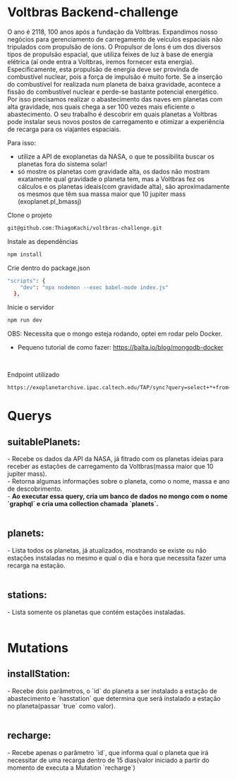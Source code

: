 <h1>Voltbras Backend-challenge</h1>

<p>O ano é 2118, 100 anos após a fundação da Voltbras. Expandimos nosso negócios para gerenciamento de carregamento de veículos espaciais não tripulados com propulsão de íons.
O Propulsor de Íons é um dos diversos tipos de propulsão espacial, que utiliza feixes de luz à base de energia elétrica (aí onde entra a Voltbras, iremos fornecer esta energia).
Especificamente, esta propulsão de energia deve ser provinda de combustível nuclear, pois a força de impulsão é muito forte.
Se a inserção do combustível for realizada num planeta de baixa gravidade, acontece a fissão do combustível nuclear e perde-se bastante potencial energético.
Por isso precisamos realizar o abastecimento das naves em planetas com alta gravidade, nos quais chega a ser 100 vezes mais eficiente o abastecimento.
O seu trabalho é descobrir em quais planetas a Voltbras pode instalar seus novos postos de carregamento e otimizar a experiência de recarga para os viajantes espaciais.

Para isso:

- utilize a API de exoplanetas da NASA, o que te possibilita buscar os planetas fora do sistema solar!
- só mostre os planetas com gravidade alta, os dados não mostram exatamente qual gravidade o planeta tem, mas a Voltbras fez os cálculos e os planetas ideais(com gravidade alta), são aproximadamente os mesmos que têm sua massa maior que 10 jupiter mass (exoplanet.pl_bmassj)</p>


Clone o projeto

```bash
git@github.com:ThiagoKachi/voltbras-challenge.git
```

Instale as dependências

```bash
npm install
```
Crie dentro do package.json
```bash
"scripts": {
    "dev": "npx nodemon --exec babel-node index.js"
  },
```

Inicie o servidor

```bash
npm run dev
```


OBS: Necessita que o mongo esteja rodando, optei em rodar pelo Docker.
  - Pequeno tutorial de como fazer: https://balta.io/blog/mongodb-docker

<br/>

Endpoint utilizado
```bash
https://exoplanetarchive.ipac.caltech.edu/TAP/sync?query=select+*+from+ps+where+pl_bmassj+between+10+and+80&format=json
```

<h1>Querys</h1>
<h2>suitablePlanets:</h2>
  - Recebe os dados da API da NASA, já fitrado com os planetas ideias para receber as estações de carregamento da Voltbras(massa maior que 10 jupiter mass).
  <br/>
  - Retorna algumas informações sobre o planeta, como o nome, massa e ano de descobrimento.
  <br/>
  - <strong>Ao executar essa query, cria um banco de dados no mongo com o nome `graphql` e cria uma collection chamada `planets`.</strong>
  <br/>
  <br/>
<h2>planets:</h2>
  - Lista todos os planetas, já atualizados, mostrando se existe ou não estações instaladas no mesmo e qual o dia e hora que necessita fazer uma recarga na estação.
  <br/>
  <br/>
<h2>stations:</h2>
  - Lista somente os planetas que contém estações instaladas.
  <br/>
  <br/>

<h1>Mutations</h1>
<h2>installStation:</h2>
 - Recebe dois parâmetros, o `id` do planeta a ser instalado a estação de abastecimento e `hasstation` que determina que será instalado a estação no planeta(passar `true` como valor).
  <br/>
  <br/>
<h2>recharge:</h2>
  - Recebe apenas o parâmetro `id`, que informa qual o planeta que irá necessitar de uma recarga dentro de 15 dias(valor iniciado a partir do momento de executa a Mutation `recharge`)


